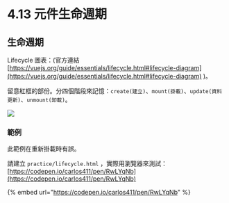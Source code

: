 # 4.13 元件生命週期

## 生命週期

Lifecycle 圖表：(官方連結 [https://vuejs.org/guide/essentials/lifecycle.html#lifecycle-diagram](https://vuejs.org/guide/essentials/lifecycle.html#lifecycle-diagram) )。

留意紅框的部份。分四個階段來記憶：`create(建立)`、`mount(掛載)`、`update(資料更新)`、`unmount(卸載)`。

![](../.gitbook/assets/vue\_lifecycle.png)



### 範例

此範例在重新掛載時有誤。

請建立 `practice/lifecycle.html` ，實際用瀏覽器來測試：[https://codepen.io/carlos411/pen/RwLYqNb](https://codepen.io/carlos411/pen/RwLYqNb)

{% embed url="https://codepen.io/carlos411/pen/RwLYqNb" %}

